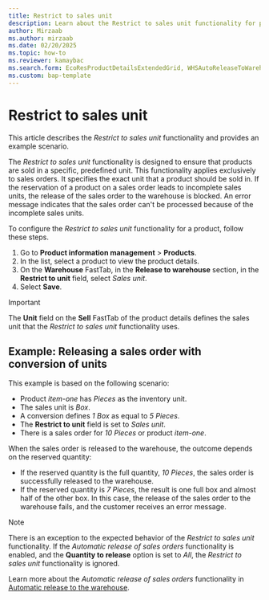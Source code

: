 ```yaml
---
title: Restrict to sales unit
description: Learn about the Restrict to sales unit functionality for products.
author: Mirzaab
ms.author: mirzaab
ms.date: 02/20/2025
ms.topic: how-to
ms.reviewer: kamaybac
ms.search.form: EcoResProductDetailsExtendedGrid, WHSAutoReleaseToWarehouse
ms.custom: bap-template
---
```


# Restrict to sales unit

This article describes the *Restrict to sales unit* functionality and provides an example scenario.

The *Restrict to sales unit* functionality is designed to ensure that products are sold in a specific, predefined unit. This functionality applies exclusively to sales orders. It specifies the exact unit that a product should be sold in. If the reservation of a product on a sales order leads to incomplete sales units, the release of the sales order to the warehouse is blocked. An error message indicates that the sales order can't be processed because of the incomplete sales units.

To configure the *Restrict to sales unit* functionality for a product, follow these steps.

1. Go to **Product information management** \> **Products**.
1. In the list, select a product to view the product details.
1. On the **Warehouse** FastTab, in the **Release to warehouse** section, in the **Restrict to unit** field, select *Sales unit*.
1. Select **Save**.

> [!IMPORTANT]
> The **Unit** field on the **Sell** FastTab of the product details defines the sales unit that the *Restrict to sales unit* functionality uses.

## Example: Releasing a sales order with conversion of units

This example is based on the following scenario:

- Product *item-one* has *Pieces* as the inventory unit.
- The sales unit is *Box*.
- A conversion defines *1 Box* as equal to *5 Pieces*.
- The **Restrict to unit** field is set to *Sales unit*.
- There is a sales order for *10 Pieces* or product *item-one*.

When the sales order is released to the warehouse, the outcome depends on the reserved quantity:

- If the reserved quantity is the full quantity, *10 Pieces*, the sales order is successfully released to the warehouse.
- If the reserved quantity is *7 Pieces*, the result is one full box and almost half of the other box. In this case, the release of the sales order to the warehouse fails, and the customer receives an error message.

> [!NOTE]
> There is an exception to the expected behavior of the *Restrict to sales unit* functionality. If the *Automatic release of sales orders* functionality is enabled, and the **Quantity to release** option is set to *All*, the *Restrict to sales unit* functionality is ignored.
>
> Learn more about the *Automatic release of sales orders* functionality in [Automatic release to the warehouse](release-to-warehouse-process.md#automatic-release-to-the-warehouse).

